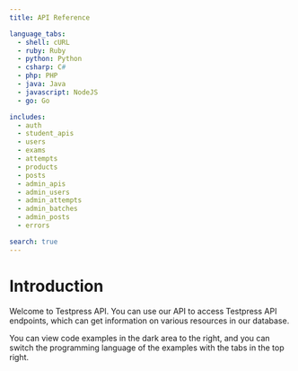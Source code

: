 ```yaml
---
title: API Reference

language_tabs:
  - shell: cURL
  - ruby: Ruby
  - python: Python
  - csharp: C#
  - php: PHP
  - java: Java
  - javascript: NodeJS
  - go: Go

includes:
  - auth
  - student_apis
  - users
  - exams
  - attempts
  - products
  - posts
  - admin_apis
  - admin_users
  - admin_attempts
  - admin_batches
  - admin_posts
  - errors

search: true
---
```


# Introduction

Welcome to Testpress API. You can use our API to access Testpress API endpoints, which can get information on various resources in our database.

You can view code examples in the dark area to the right, and you can switch the programming language of the examples with the tabs in the top right.

